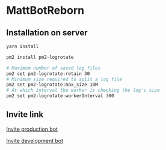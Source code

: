# MattBotReborn

## Installation on server

```bash
yarn install

pm2 install pm2-logrotate

# Maximum number of saved log files
pm2 set pm2-logrotate:retain 30
# Minimum size required to split a log file
pm2 set pm2-logrotate:max_size 10M
# At which interval the worker is checking the log's size
pm2 set pm2-logrotate:workerInterval 300
```

## Invite link

[Invite production bot](https://discord.com/oauth2/authorize?client_id=845716376696913960&scope=bot&permissions=8)

[Invite development bot](https://discord.com/oauth2/authorize?client_id=845718174741692446&scope=bot&permissions=8)

